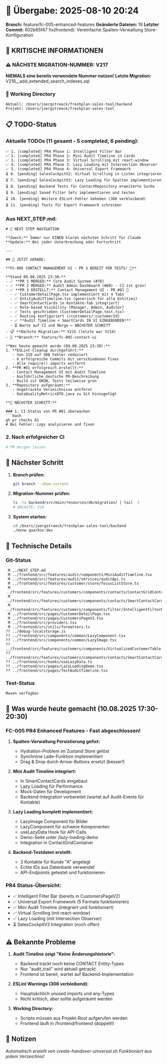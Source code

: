 # 🤝 Übergabe: 2025-08-10 20:24
**Branch:** feature/fc-005-enhanced-features
**Geänderte Dateien:** 19
**Letzter Commit:** 602b65f47 fix(frontend): Vereinfache Spalten-Verwaltung Store-Konfiguration

## 🚨 KRITISCHE INFORMATIONEN

### ⚠️ NÄCHSTE MIGRATION-NUMMER: V217
**NIEMALS eine bereits verwendete Nummer nutzen!**
**Letzte Migration:** V216__add_extended_search_indexes.sql

### 📍 Working Directory
```
Aktuell: /Users/joergstreeck/freshplan-sales-tool/backend
Projekt: /Users/joergstreeck/freshplan-sales-tool
```

## 📋 TODO-Status

### Aktuelle TODOs (11 gesamt - 5 completed, 6 pending):
```
✅ 1. [completed] PR4 Phase 1: Intelligent Filter Bar
✅ 2. [completed] PR4 Phase 2: Mini Audit Timeline in Cards  
✅ 3. [completed] PR4 Phase 3: Virtual Scrolling mit react-window
✅ 4. [completed] PR4 Phase 3: Lazy Loading mit Intersection Observer
✅ 5. [completed] PR4 Phase 4: Universal Export Framework
⏳ 6. [pending] SalesCockpitV2: Virtual Scrolling in Listen integrieren
⏳ 7. [pending] SalesCockpitV2: Lazy Loading für Spalten implementieren
⏳ 8. [pending] Backend Tests für ContactRepository erweiterte Suche
⏳ 9. [pending] Saved Filter Sets implementieren und testen
⏳ 10. [pending] Weitere ESLint-Fehler beheben (308 verbleibend)
⏳ 11. [pending] Tests für Export Framework schreiben
```

### Aus NEXT_STEP.md:
```
# 🧭 NEXT STEP NAVIGATION

**Zweck:** Immer nur EINEN klaren nächsten Schritt für Claude
**Update:** Bei jeder Unterbrechung oder Fortschritt

---

## 🎯 JETZT GERADE:

**FC-005 CONTACT MANAGEMENT UI - PR 3 BEREIT FÜR TESTS! 📱**

**Stand 09.08.2025 23:30:**
- ✅ **PR 1 MERGED:** Core Audit System (#78)
- ✅ **PR 2 MERGED:** Audit Admin Dashboard (#80) - CI ist grün!
- ✅ **PR 3 ERSTELLT:** Contact Management UI - PR #81 🎉
  - ✅ CustomerDetailPage.tsx implementiert mit 4 Tabs
  - ✅ EntityAuditTimeline.tsx (generisch für alle Entities)
  - ✅ SmartContactCards in Kontakte-Tab integriert!
  - ✅ Role-based Visibility (Manager, Admin, Auditor)
  - ✅ Tests geschrieben (CustomerDetailPage.test.tsx)
  - ✅ Routing konfiguriert (/customers/:customerId)
  - ✅ **Audit Timeline + SmartCards IN UI EINGEBUNDEN!**
  - ⏳ Warte auf CI und Merge ← NÄCHSTER SCHRITT
- 📋 **Nächste Migration:** V215 (letzte war V214)
- 🌿 **Branch:** feature/fc-005-contact-ui

**Was heute gemacht wurde (09.08.2025 23:30):**
1. **ESLint-Cleanup durchgeführt:**
   - Von 310 auf 308 Fehler reduziert
   - 6 erfolgreiche Commits mit verschiedenen Fixes
   - Alle require() imports entfernt
2. **PR #81 erfolgreich erstellt:**
   - Contact Management UI mit Audit Timeline
   - Ausführliche deutsche PR-Beschreibung
   - Build ist GRÜN, Tests teilweise grün
3. **Repository aufgeräumt:**
   - Ungetrackte Verzeichnisse entfernt
   - DataQualityMetricsDTO.java zu Git hinzugefügt

**🚀 NÄCHSTER SCHRITT:**

### 1. CI-Status von PR #81 überwachen
```bash
gh pr checks 81
# Bei Fehler: Logs analysieren und fixen
```

### 2. Nach erfolgreicher CI
```bash
# PR mergen lassen
```

## 🎯 Nächster Schritt

1. **Branch prüfen:**
   ```bash
   git branch --show-current
   ```

2. **Migration-Nummer prüfen:**
   ```bash
   ls -la backend/src/main/resources/db/migration/ | tail -3
   # NÄCHSTE: V10
   ```

3. **System starten:**
   ```bash
   cd /Users/joergstreeck/freshplan-sales-tool/backend
   ./mvnw quarkus:dev
   ```

## 🔧 Technische Details

### Git-Status
```
 M ../NEXT_STEP.md
 M ../frontend/src/features/audit/components/MiniAuditTimeline.tsx
 M ../frontend/src/features/audit/services/auditApi.ts
 M ../frontend/src/features/customer/store/focusListStore.ts
 M ../frontend/src/features/customers/components/contacts/ContactGridContainer.tsx
 M ../frontend/src/features/customers/components/contacts/SmartContactCard.tsx
 M ../frontend/src/features/customers/components/filter/IntelligentFilterBar.tsx
 M ../frontend/src/pages/CustomerDetailPage.tsx
 M ../frontend/src/pages/CustomersPageV2.tsx
 M ../frontend/src/providers.tsx
 M ../frontend/src/utils/formatters.ts
?? ../debug-localstorage.js
?? ../frontend/src/components/common/LazyComponent.tsx
?? ../frontend/src/components/common/LazyImage.tsx
?? ../frontend/src/features/customers/components/VirtualizedCustomerTable.tsx
?? ../frontend/src/features/customers/components/contacts/SmartContactCardTest.tsx
?? ../frontend/src/hooks/useLazyData.ts
?? ../frontend/src/pages/LazyLoadingDemo.tsx
?? ../frontend/src/pages/TestAuditTimeline.tsx
```

### Test-Status
```
Maven verfügbar
```

## 🎯 Was wurde heute gemacht (10.08.2025 17:30-20:30)

### FC-005 PR4 Enhanced Features - Fast abgeschlossen!

1. **Spalten-Verwaltung Persistierung gefixt:**
   - Hydration-Problem im Zustand Store gelöst
   - Synchrone Lade-Funktion implementiert  
   - Drag & Drop durch Arrow-Buttons ersetzt (besser!)

2. **Mini Audit Timeline integriert:**
   - In SmartContactCards eingebaut
   - Lazy Loading für Performance
   - Mock-Daten für Development
   - Backend-Integration vorbereitet (wartet auf Audit-Events für Kontakte)

3. **Lazy Loading komplett implementiert:**
   - LazyImage Component für Bilder
   - LazyComponent für schwere Komponenten
   - useLazyData Hook für API-Calls
   - Demo-Seite unter /lazy-loading-demo
   - Integration in ContactGridContainer

4. **Backend-Testdaten erstellt:**
   - 3 Kontakte für Kunde "A" angelegt
   - Echte IDs aus Datenbank verwendet
   - API-Endpoints getestet und funktionieren

### PR4 Status-Übersicht:
- ✅ Intelligent Filter Bar (bereits in CustomersPageV2)
- ✅ Universal Export Framework (5 Formate funktionieren)
- ✅ Mini Audit Timeline (integriert und funktioniert)
- ✅ Virtual Scrolling (mit react-window)
- ✅ Lazy Loading (mit Intersection Observer)
- ⏳ SalesCockpitV2 Integration (noch offen)

## ⚠️ Bekannte Probleme

1. **Audit Timeline zeigt "Keine Änderungshistorie":**
   - Backend trackt noch keine CONTACT Entity-Types
   - Nur "audit_trail" wird aktuell getrackt
   - Frontend ist bereit, wartet auf Backend-Implementation

2. **ESLint Warnings (308 verbleibend):**
   - Hauptsächlich unused imports und any-Types
   - Nicht kritisch, aber sollte aufgeräumt werden

3. **Working Directory:**
   - Scripts müssen aus Projekt-Root aufgerufen werden
   - Frontend läuft in /frontend/frontend (doppelt!)

## 📝 Notizen

_Automatisch erstellt von create-handover-universal.sh_
_Funktioniert aus jedem Verzeichnis!_
